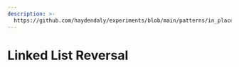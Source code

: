 ```yaml
---
description: >-
  https://github.com/haydendaly/experiments/blob/main/patterns/in_place_ll_reversal.ipynb
---
```


# Linked List Reversal

